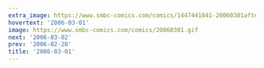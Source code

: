 ```yaml
---
extra_image: https://www.smbc-comics.com/comics/1447441841-20060301after.png
hovertext: '2006-03-01'
image: https://www.smbc-comics.com/comics/20060301.gif
next: '2006-03-02'
prev: '2006-02-28'
title: '2006-03-01'
---
```

